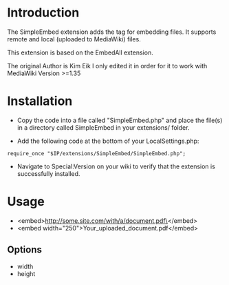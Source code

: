 # Introduction
The SimpleEmbed extension adds the <embed> tag for embedding files. It supports remote and local (uploaded to MediaWiki) files.

This extension is based on the EmbedAll extension.

The original Author is Kim Eik
  I only edited it in order for it to work with MediaWiki Version >=1.35

# Installation
* Copy the code into a file called "SimpleEmbed.php" and place the file(s) in a directory called SimpleEmbed in your extensions/ folder.

* Add the following code at the bottom of your LocalSettings.php:
```
require_once "$IP/extensions/SimpleEmbed/SimpleEmbed.php";
```
* Navigate to Special:Version on your wiki to verify that the extension is successfully installed.

# Usage
* \<embed\>http://some.site.com/with/a/document.pdf\</embed\>
* \<embed width="250"\>Your_uploaded_document.pdf\</embed\>
## Options
* width
* height

